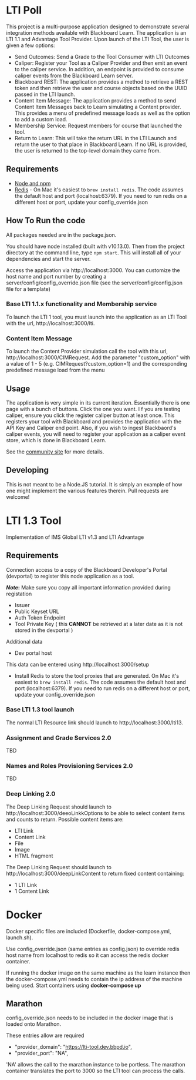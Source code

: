 # LTI Poll
This project is a multi-purpose application designed to demonstrate several integration methods available with Blackboard Learn. The application is an LTI 1.1 and Advantage Tool Provider.
Upon launch of the LTI Tool, the user is given a few options:

- Send Outcomes: Send a Grade to the Tool Consumer with LTI Outcomes
- Caliper: Register your Tool as a Caliper Provider and then emit an event to the caliper service. In addition, an endpoint is provided to consume caliper events from the Blackboard Learn server.
- Blackboard REST: The application provides a method to retrieve a REST token and then retrieve the user and course objects based on the UUID passed in the LTI launch.
- Content Item Message: The application provides a method to send Content Item Messages back to Learn simulating a Content provider. This provides a menu of predefined message loads as well as the option to add a custom load.
- Membership Service: Request members for course that launched the tool.
- Return to Learn: This will take the return URL in the LTI Launch and return the user to that place in Blackboard Learn. If no URL is provided, the user is returned to the top-level domain they came from.

## Requirements
- [Node and npm](http://nodejs.org)
- [Redis](http:redis.io) - On Mac it's easiest to `brew install redis`. The code assumes the default
host and port (localhost:6379). If you need to run redis on a different host or port, update your config_override.json

## How To Run the code
All packages needed are in the package.json. 

You should have node installed (built with v10.13.0). Then from the project directory at the command line, type `npm start`. This will install all of your dependencies and start the server.

Access the application via http://localhost:3000. You can customize the host name and port number by creating a server/config/config_override.json file (see the server/config/config.json file for a template)

### Base LTI 1.1.x functionality and Membership service
To launch the LTI 1 tool, you must launch into the application as an LTI Tool with the url, http://localhost:3000/lti.

### Content Item Message
To launch the Content Provider simulation call the tool with this url, http://localhost:3000/CIMRequest.
Add the parameter "custom_option" with a value of 1 - 5 (e.g. CIMRequest?custom_option=1) and the corresponding predefined message load from the menu

## Usage
The application is very simple in its current iteration. Essentially there is one page with a bunch of buttons. Click the one you want. I
f you are testing caliper, ensure you click the register caliper button at least once. This registers your tool with Blackboard and provides the application with the API Key and Caliper end point.
Also, if you wish to ingest Blackbaord's caliper events, you will need to register your application as a caliper event store, which is done in Blackboard Learn.

See the <a href="https://community.blackboard.com/community/developers/standards" target="_blank">community site</a> for more details.

## Developing
This is not meant to be a Node.JS tutorial. It is simply an example of how one might implement the various features therein. Pull requests are welcome!

# LTI 1.3 Tool

Implementation of IMS Global LTI v1.3 and LTI Advantage

## Requirements

Connection access to a copy of the Blackboard Developer's Portal (devportal) to register this node application as a tool.

**_Note_:** Make sure you copy all important information provided during registation
- Issuer
- Public Keyset URL
- Auth Token Endpoint
- Tool Private Key ( this **CANNOT** be retrieved at a later date as it is not stored in the devportal )

Additional data
- Dev portal host

This data can be entered using http://localhost:3000/setup

- Install Redis to store the tool proxies that are generated. On Mac it's easiest to `brew install redis`. The code assumes the default
host and port (localhost:6379). If you need to run redis on a different host or port, update your config_override.json

### Base LTI 1.3 tool launch
The normal LTI Resource link should launch to http://localhost:3000/lti13.

### Assignment and Grade Services 2.0
TBD

### Names and Roles Provisioning Services 2.0
TBD

### Deep Linking 2.0
The Deep Linking Request should launch to http://localhost:3000/deeoLinkkOptions to be able to select content items and counts to return. Possible content items are:
- LTI Link
- Content Link
- File
- Image
- HTML fragment

The Deep Linking Request should launch to http://localhost:3000/deepLinkContent to return fixed content containing:
- 1 LTI Link
- 1 Content Link

# Docker

Docker specific files are included (Dockerfile, docker-compose.yml, launch.sh).

Use config_override.json (same entries as config.json) to override redis host name from localhost to redis so it can access the redis docker container.

If running the docker image on the same machine as the learn instance then the docker-compose.yml needs to contain the ip address of the machine being used. Start containers using __docker-compose up__

## Marathon

config_override.json needs to be included in the docker image that is loaded onto Marathon.

These entries allow are required
*  "provider_domain": "https://lti-tool.dev.bbpd.io",
*  "provider_port": "NA",

'NA' allows the call to the marathon instance to be portless. The marathon container translates the port to 3000 so the LTI tool can process the calls.
